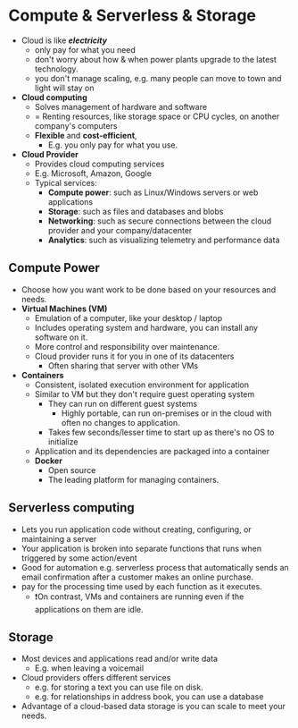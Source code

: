 # Compute & Serverless & Storage

- Cloud is like ***electricity***
  - only pay for what you need
  - don't worry about how & when power plants upgrade to the latest technology.
  - you don't manage scaling, e.g. many people can move to town and light will stay on
- **Cloud computing**
  - Solves management of hardware and software
  - = Renting resources, like storage space or CPU cycles, on another company's computers
  - **Flexible** and **cost-efficient**,
    - E.g. you only pay for what you use.
- **Cloud Provider**
  - Provides cloud computing services
  - E.g. Microsoft, Amazon, Google
  - Typical services:
    - **Compute power**: such as Linux/Windows servers or web applications
    - **Storage**: such as files and databases and blobs
    - **Networking**: such as secure connections between the cloud provider and your company/datacenter
    - **Analytics**: such as visualizing telemetry and performance data

## Compute Power

- Choose how you want work to be done based on your resources and needs.
- **Virtual Machines (VM)**
  - Emulation of a computer, like your desktop / laptop
  - Includes operating system and hardware, you can install any software on it.
  - More control and responsibility over maintenance.
  - Cloud provider runs it for you in one of its datacenters
    - Often sharing that server with other VMs
- **Containers**
  - Consistent, isolated execution environment for application
  - Similar to VM but they don't require guest operating system
    - They can run on different guest systems
      - Highly portable, can run on-premises or in the cloud with often no changes to application.
    - Takes few seconds/lesser time to start up as there's no OS to initialize
  - Application and its dependencies are packaged into a container
  - **Docker**
    - Open source
    - The leading platform for managing containers.

## Serverless computing

- Lets you run application code without creating, configuring, or maintaining a server
- Your application is broken into separate functions that runs when triggered by some action/event
- Good for automation e.g. serverless process that automatically sends an email confirmation after a customer makes an online purchase.
- pay for the processing time used by each function as it executes.
  - ❗On contrast, VMs and containers are running even if the applications on them are idle.

## Storage

- Most devices and applications read and/or write data
  - E.g. when leaving a voicemail
- Cloud providers offers different services
  - e.g. for storing a text you can use file on disk.
  - e.g. for relationships in address book, you can use a database
- Advantage of a cloud-based data storage is you can scale to meet your needs.
